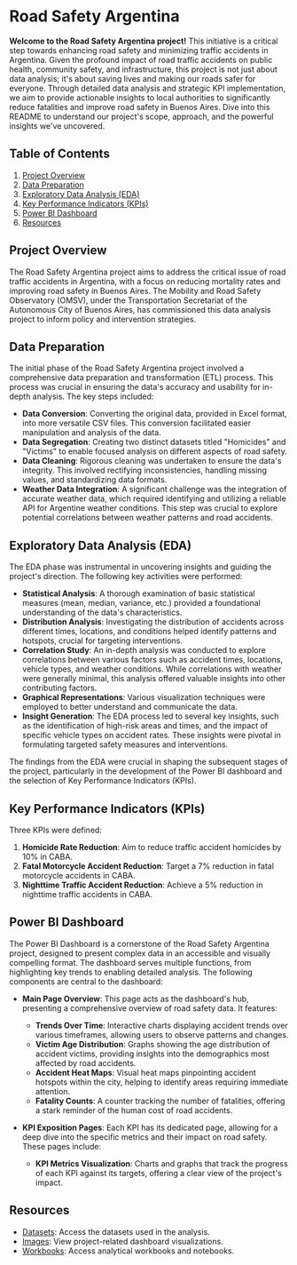 # Road Safety Argentina

**Welcome to the Road Safety Argentina project!** This initiative is a critical step towards enhancing road safety and minimizing traffic accidents in Argentina. Given the profound impact of road traffic accidents on public health, community safety, and infrastructure, this project is not just about data analysis; it's about saving lives and making our roads safer for everyone. Through detailed data analysis and strategic KPI implementation, we aim to provide actionable insights to local authorities to significantly reduce fatalities and improve road safety in Buenos Aires. Dive into this README to understand our project's scope, approach, and the powerful insights we've uncovered.

## Table of Contents
1. [Project Overview](#project-overview)
2. [Data Preparation](#data-preparation)
3. [Exploratory Data Analysis (EDA)](#exploratory-data-analysis-eda)
4. [Key Performance Indicators (KPIs)](#key-performance-indicators-kpis)
5. [Power BI Dashboard](#power-bi-dashboard)
6. [Resources](#resources)


## Project Overview
The Road Safety Argentina project aims to address the critical issue of road traffic accidents in Argentina, with a focus on reducing mortality rates and improving road safety in Buenos Aires. The Mobility and Road Safety Observatory (OMSV), under the Transportation Secretariat of the Autonomous City of Buenos Aires, has commissioned this data analysis project to inform policy and intervention strategies.

## Data Preparation
The initial phase of the Road Safety Argentina project involved a comprehensive data preparation and transformation (ETL) process. This process was crucial in ensuring the data's accuracy and usability for in-depth analysis. The key steps included:

- **Data Conversion**: Converting the original data, provided in Excel format, into more versatile CSV files. This conversion facilitated easier manipulation and analysis of the data.
- **Data Segregation**: Creating two distinct datasets titled "Homicides" and "Victims" to enable focused analysis on different aspects of road safety.
- **Data Cleaning**: Rigorous cleaning was undertaken to ensure the data's integrity. This involved rectifying inconsistencies, handling missing values, and standardizing data formats.
- **Weather Data Integration**: A significant challenge was the integration of accurate weather data, which required identifying and utilizing a reliable API for Argentine weather conditions. This step was crucial to explore potential correlations between weather patterns and road accidents.

## Exploratory Data Analysis (EDA)
The EDA phase was instrumental in uncovering insights and guiding the project's direction. The following key activities were performed:

- **Statistical Analysis**: A thorough examination of basic statistical measures (mean, median, variance, etc.) provided a foundational understanding of the data's characteristics.
- **Distribution Analysis**: Investigating the distribution of accidents across different times, locations, and conditions helped identify patterns and hotspots, crucial for targeting interventions.
- **Correlation Study**: An in-depth analysis was conducted to explore correlations between various factors such as accident times, locations, vehicle types, and weather conditions. While correlations with weather were generally minimal, this analysis offered valuable insights into other contributing factors.
- **Graphical Representations**: Various visualization techniques were employed to better understand and communicate the data.
- **Insight Generation**: The EDA process led to several key insights, such as the identification of high-risk areas and times, and the impact of specific vehicle types on accident rates. These insights were pivotal in formulating targeted safety measures and interventions.

The findings from the EDA were crucial in shaping the subsequent stages of the project, particularly in the development of the Power BI dashboard and the selection of Key Performance Indicators (KPIs).

## Key Performance Indicators (KPIs)
Three KPIs were defined:
1. **Homicide Rate Reduction**: Aim to reduce traffic accident homicides by 10% in CABA.
2. **Fatal Motorcycle Accident Reduction**: Target a 7% reduction in fatal motorcycle accidents in CABA.
3. **Nighttime Traffic Accident Reduction**: Achieve a 5% reduction in nighttime traffic accidents in CABA.

## Power BI Dashboard
The Power BI Dashboard is a cornerstone of the Road Safety Argentina project, designed to present complex data in an accessible and visually compelling format. The dashboard serves multiple functions, from highlighting key trends to enabling detailed analysis. The following components are central to the dashboard:

- **Main Page Overview**: This page acts as the dashboard's hub, presenting a comprehensive overview of road safety data. It features:
  - **Trends Over Time**: Interactive charts displaying accident trends over various timeframes, allowing users to observe patterns and changes.
  - **Victim Age Distribution**: Graphs showing the age distribution of accident victims, providing insights into the demographics most affected by road accidents.
  - **Accident Heat Maps**: Visual heat maps pinpointing accident hotspots within the city, helping to identify areas requiring immediate attention.
  - **Fatality Counts**: A counter tracking the number of fatalities, offering a stark reminder of the human cost of road accidents.

- **KPI Exposition Pages**: Each KPI has its dedicated page, allowing for a deep dive into the specific metrics and their impact on road safety. These pages include:
  - **KPI Metrics Visualization**: Charts and graphs that track the progress of each KPI against its targets, offering a clear view of the project's impact.

## Resources
- [Datasets](https://github.com/SebasArmijo/Road-Safety-Argentina/tree/master/Data/Processed): Access the datasets used in the analysis.
- [Images](https://github.com/SebasArmijo/Road-Safety-Argentina/tree/master/Data/Images): View project-related dashboard visualizations.
- [Workbooks](https://github.com/SebasArmijo/Road-Safety-Argentina/tree/master/Workbooks): Access analytical workbooks and notebooks.

